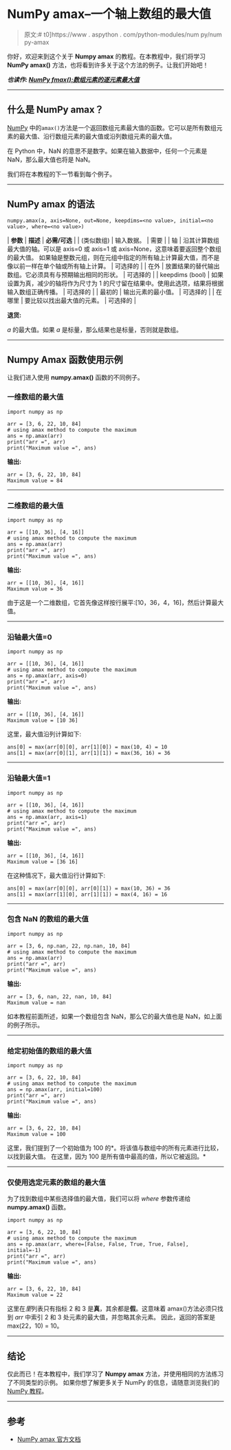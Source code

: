 # NumPy amax–一个轴上数组的最大值

> 原文:# t0]https://www . aspython . com/python-modules/num py/num py-amax

你好，欢迎来到这个关于 **Numpy amax** 的教程。在本教程中，我们将学习 **NumPy amax()** 方法，也将看到许多关于这个方法的例子。让我们开始吧！

***也读作: ***[NumPy fmax():数组元素的逐元素最大值](https://www.askpython.com/python-modules/numpy/numpy-fmax)******

* * *

## 什么是 NumPy amax？

[NumPy](https://www.askpython.com/python-modules/numpy) 中的`amax()`方法是一个返回数组元素最大值的函数。它可以是所有数组元素的最大值、沿行数组元素的最大值或沿列数组元素的最大值。

在 Python 中，NaN 的意思不是数字。如果在输入数据中，任何一个元素是 NaN，那么最大值也将是 NaN。

我们将在本教程的下一节看到每个例子。

* * *

## NumPy amax 的语法

```
numpy.amax(a, axis=None, out=None, keepdims=<no value>, initial=<no value>, where=<no value>)

```

| **参数** | **描述** | **必需/可选** |
| (类似数组) | 输入数据。 | 需要 |
| 轴 | 沿其计算数组最大值的轴。可以是 axis=0 或 axis=1 或 axis=None，这意味着要返回整个数组的最大值。
如果轴是整数元组，则在元组中指定的所有轴上计算最大值，而不是像以前一样在单个轴或所有轴上计算。 | 可选择的 |
| 在外 | 放置结果的替代输出数组。它必须具有与预期输出相同的形状。 | 可选择的 |
| keepdims (bool) | 如果设置为真，减少的轴将作为尺寸为 1 的尺寸留在结果中。使用此选项，结果将根据输入数组正确传播。 | 可选择的 |
| 最初的 | 输出元素的最小值。 | 可选择的 |
| 在哪里 | 要比较以找出最大值的元素。 | 可选择的 |

**退货:**

*a* 的最大值。如果 *a* 是标量，那么结果也是标量，否则就是数组。

* * *

## Numpy Amax 函数使用示例

让我们进入使用 **numpy.amax()** 函数的不同例子。

### 一维数组的最大值

```
import numpy as np

arr = [3, 6, 22, 10, 84]
# using amax method to compute the maximum
ans = np.amax(arr)
print("arr =", arr)
print("Maximum value =", ans)

```

**输出:**

```
arr = [3, 6, 22, 10, 84]
Maximum value = 84

```

* * *

### 二维数组的最大值

```
import numpy as np

arr = [[10, 36], [4, 16]]
# using amax method to compute the maximum
ans = np.amax(arr)
print("arr =", arr)
print("Maximum value =", ans)

```

**输出:**

```
arr = [[10, 36], [4, 16]]
Maximum value = 36

```

由于这是一个二维数组，它首先像这样按行展平:[10，36，4，16]，然后计算最大值。

* * *

### 沿轴最大值=0

```
import numpy as np

arr = [[10, 36], [4, 16]]
# using amax method to compute the maximum
ans = np.amax(arr, axis=0)
print("arr =", arr)
print("Maximum value =", ans)

```

**输出:**

```
arr = [[10, 36], [4, 16]]
Maximum value = [10 36]

```

这里，最大值沿列计算如下:

```
ans[0] = max(arr[0][0], arr[1][0]) = max(10, 4) = 10
ans[1] = max(arr[0][1], arr[1][1]) = max(36, 16) = 36

```

* * *

### 沿轴最大值=1

```
import numpy as np

arr = [[10, 36], [4, 16]]
# using amax method to compute the maximum
ans = np.amax(arr, axis=1)
print("arr =", arr)
print("Maximum value =", ans)

```

**输出:**

```
arr = [[10, 36], [4, 16]]
Maximum value = [36 16]

```

在这种情况下，最大值沿行计算如下:

```
ans[0] = max(arr[0][0], arr[0][1]) = max(10, 36) = 36
ans[1] = max(arr[1][0], arr[1][1]) = max(4, 16) = 16

```

* * *

### 包含 NaN 的数组的最大值

```
import numpy as np

arr = [3, 6, np.nan, 22, np.nan, 10, 84]
# using amax method to compute the maximum
ans = np.amax(arr)
print("arr =", arr)
print("Maximum value =", ans)

```

**输出:**

```
arr = [3, 6, nan, 22, nan, 10, 84]
Maximum value = nan

```

如本教程前面所述，如果一个数组包含 NaN，那么它的最大值也是 NaN，如上面的例子所示。

* * *

### 给定初始值的数组的最大值

```
import numpy as np

arr = [3, 6, 22, 10, 84]
# using amax method to compute the maximum
ans = np.amax(arr, initial=100)
print("arr =", arr)
print("Maximum value =", ans)

```

**输出:**

```
arr = [3, 6, 22, 10, 84]
Maximum value = 100

```

这里，我们提到了一个初始值为 100 的*。将该值与数组中的所有元素进行比较，以找到最大值。
在这里，因为 100 是所有值中最高的值，所以它被返回。*

* * *

### 仅使用选定元素的数组的最大值

为了找到数组中某些选择值的最大值，我们可以将 *where* 参数传递给 **numpy.amax()** 函数。

```
import numpy as np

arr = [3, 6, 22, 10, 84]
# using amax method to compute the maximum
ans = np.amax(arr, where=[False, False, True, True, False], initial=-1)
print("arr =", arr)
print("Maximum value =", ans)

```

**输出:**

```
arr = [3, 6, 22, 10, 84]
Maximum value = 22

```

这里在*里*列表只有指标 2 和 3 是**真**，其余都是**假**。这意味着 amax()方法必须只找到 *arr* 中索引 2 和 3 处元素的最大值，并忽略其余元素。
因此，返回的答案是 max(22，10) = 10。

* * *

## 结论

仅此而已！在本教程中，我们学习了 **Numpy amax** 方法，并使用相同的方法练习了不同类型的示例。
如果你想了解更多关于 NumPy 的信息，请随意浏览我们的 [NumPy 教程](https://www.askpython.com/python-modules/numpy)。

* * *

## 参考

*   [NumPy amax 官方文档](https://numpy.org/doc/stable/reference/generated/numpy.amax.html#numpy.amax)